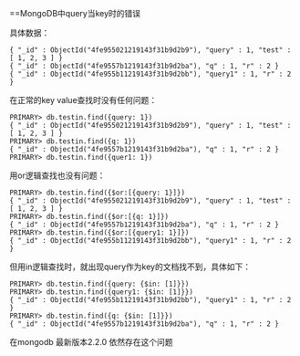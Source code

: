 
==MongoDB中query当key时的错误

具体数据：

    { "_id" : ObjectId("4fe955021219143f31b9d2b9"), "query" : 1, "test" : [ 1, 2, 3 ] }
    { "_id" : ObjectId("4fe9557b1219143f31b9d2ba"), "q" : 1, "r" : 2 }
    { "_id" : ObjectId("4fe955b11219143f31b9d2bb"), "query1" : 1, "r" : 2 }
 

在正常的key value查找时没有任何问题：

    PRIMARY> db.testin.find({query: 1})
    { "_id" : ObjectId("4fe955021219143f31b9d2b9"), "query" : 1, "test" : [ 1, 2, 3 ] }
    PRIMARY> db.testin.find({q: 1})
    { "_id" : ObjectId("4fe9557b1219143f31b9d2ba"), "q" : 1, "r" : 2 }
    PRIMARY> db.testin.find({quer1: 1})
  

用or逻辑查找也没有问题：

    PRIMARY> db.testin.find({$or:[{query: 1}]})
    { "_id" : ObjectId("4fe955021219143f31b9d2b9"), "query" : 1, "test" : [ 1, 2, 3 ] }
    PRIMARY> db.testin.find({$or:[{q: 1}]})
    { "_id" : ObjectId("4fe9557b1219143f31b9d2ba"), "q" : 1, "r" : 2 }
    PRIMARY> db.testin.find({$or:[{query1: 1}]})
    { "_id" : ObjectId("4fe955b11219143f31b9d2bb"), "query1" : 1, "r" : 2 }

 

但用in逻辑查找时，就出现query作为key的文档找不到，具体如下：

    PRIMARY> db.testin.find({query: {$in: [1]}})
    PRIMARY> db.testin.find({query1: {$in: [1]}})
    { "_id" : ObjectId("4fe955b11219143f31b9d2bb"), "query1" : 1, "r" : 2 }
    PRIMARY> db.testin.find({q: {$in: [1]}})
    { "_id" : ObjectId("4fe9557b1219143f31b9d2ba"), "q" : 1, "r" : 2 }

在mongodb 最新版本2.2.0 依然存在这个问题